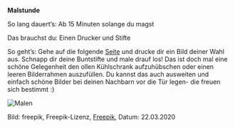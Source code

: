 **Malstunde**

So lang dauert’s: Ab 15 Minuten solange du magst

Das brauchst du: Einen Drucker und Stifte

So geht’s: Gehe auf die folgende [Seite](https://www.illustratoren-gegen-corona.de/) und drucke dir ein Bild deiner Wahl aus. Schnapp dir deine Buntstifte und male drauf los! Das ist doch mal eine schöne Gelegenheit den ollen Kühlschrank aufzuhübschen oder einen leeren Bilderrahmen auszufüllen. Du kannst das auch ausweiten und einfach schöne Bilder bei deinen Nachbarn vor die Tür legen- die freuen sich bestimmt :) 

![Malen](https://image.freepik.com/fotos-kostenlos/draufsicht-farbpalette-umgeben-von-malmaterial_23-2147961506.jpg)

Bild: freepik, Freepik-Lizenz, [Freepik](https://de.freepik.com/fotos-kostenlos/draufsicht-farbpalette-umgeben-von-malmaterial_3432682.htm#page=1&query=malen&position=0), Datum: 22.03.2020
